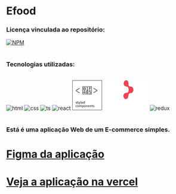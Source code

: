 
# Efood

### Licença vinculada ao repositório:
[![NPM](https://img.shields.io/github/license/LuizFernandoDeveloper/Efood)](https://github.com/LuizFernandoDeveloper/Efood/blob/main/LIcence)

#
### Tecnologias utilizadas:
<div style="display: inline_block "><br>
    <img alt="html" height="80" width="80" src="https://cdn.jsdelivr.net/gh/devicons/devicon/icons/html5/html5-original.svg"/>
    <img alt="css" height="80" width="80" src="https://cdn.jsdelivr.net/gh/devicons/devicon/icons/css3/css3-original.svg"/>
    <img alt="ts" height="80" width="80" src="https://cdn.jsdelivr.net/gh/devicons/devicon/icons/typescript/typescript-original.svg"/>
    <img alt="react" height="80" width="80"  src="https://cdn.jsdelivr.net/gh/devicons/devicon/icons/react/react-original-wordmark.svg" />
    <img alt="Styled compoents" height="80" width="80" src="./readme-media/styled-components-1.svg">
    <img alt="React router dom" height="80" width="120" src="./readme-media/react-router-color.svg">
    <img alt="redux" height="80" width="120" src="https://cdn.jsdelivr.net/gh/devicons/devicon/icons/redux/redux-original.svg" />
</div>

#


### Está é uma aplicação Web de um E-commerce simples.

# [Figma da aplicação ](https://www.figma.com/file/gtCI6IalXezpnlsnUAFEAx/efood-(Copy)?type=design&node-id=9-2206&mode=design&t=c5q3N1617dhrdnPF-0)

# [Veja a aplicação  na vercel](https://efood-zeta.vercel.app/)

